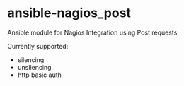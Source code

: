 # ansible-nagios_post
Ansible module for Nagios Integration using Post requests

Currently supported:
- silencing
- unsilencing
- http basic auth
